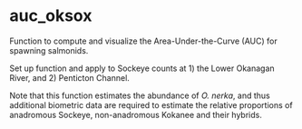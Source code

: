 # auc_oksox
Function to compute and visualize the Area-Under-the-Curve (AUC) for spawning salmonids.

Set up function and apply to Sockeye counts at 1) the Lower Okanagan River, and 2) Penticton Channel.

Note that this function estimates the abundance of _O. nerka_, and thus additional biometric data are required to estimate the relative proportions of anadromous Sockeye, non-anadromous Kokanee and their hybrids.
